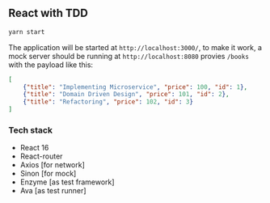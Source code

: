 ## React with TDD

```sh
yarn start
```

The application will be started at `http://localhost:3000/`, to make it work, a mock
server should be running at `http://localhost:8080` provies `/books` with the payload like this:

```json
[
    {"title": "Implementing Microservice", "price": 100, "id": 1}, 
    {"title": "Domain Driven Design", "price": 101, "id": 2},
    {"title": "Refactoring", "price": 102, "id": 3}
]
```

### Tech stack

- React 16
- React-router
- Axios [for network]
- Sinon [for mock]
- Enzyme [as test framework]
- Ava [as test runner]
